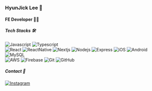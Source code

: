 ### HyunJick Lee 👋

#### FE Developer 🙋‍♂    

##### Tech Stacks 🛠
  
![Javascript](https://img.shields.io/badge/JavaScript-F7DF1E?style=flat-square&logo=Javascript&logoColor=212121)
![Typescript](https://img.shields.io/badge/TypeScript-3178C6?style=flat-square&logo=TypeScript&logoColor=fff)  
![React](https://img.shields.io/badge/React-fff?style=flat-square&logo=React&logoColor=61DAFB)
![ReactNative](https://img.shields.io/badge/ReactNative-fff?style=flat-square&logo=React&logoColor=61DAFB)
![Nextjs](https://img.shields.io/badge/Next.js-000000?style=flat-square&logo=Next.js&logoColor=fff)
![Nodejs](https://img.shields.io/badge/Node.js-339933?style=flat-square&logo=Node.js&logoColor=fff)
![Express](https://img.shields.io/badge/Express-000?style=flat-square&logo=Express&logoColor=fff)
![iOS](https://img.shields.io/badge/iOS-000?style=flat-square&logo=iOS&logoColor=fff)
![Android](https://img.shields.io/badge/Android-3DDC84?style=flat-square&logo=Android&logoColor=fff)  
![MySQL](https://img.shields.io/badge/MySQL-4479A1?style=flat-square&logo=MySQL&logoColor=fff)  
![AWS](https://img.shields.io/badge/AWS-232F3E?style=flat-square&logo=Amazon-AWS&logoColor=fff)
![Firebase](https://img.shields.io/badge/Firebase-FFCA28?style=flat-square&logo=Firebase&logoColor=000)
![Git](https://img.shields.io/badge/Git-F05032?style=flat-square&logo=Git&logoColor=fff)
![GitHub](https://img.shields.io/badge/GitHub-181717?style=flat-square&logo=GitHub&logoColor=fff)

##### Contact 🤝
[![Instagram](https://img.shields.io/badge/Instagram-E4405F?style=flat-square&logo=Instagram&logoColor=fff)](https://www.instagram.com/hjick_1)

<!-- 
##### Project 🔥

<img src="kankokume.png" alt="kankokume-logo" width="96"/>

###### kankoku.me  

<img src="hanping.png" alt="hanping-logo" width="96"/>

###### ハンピング: ハングルタイピング  

<img src="sonny.png" alt="sonny-logo" width="96"/>

###### 쏜 알리미  

<img src="wing.png" alt="wing-logo" width="96"/>

###### wing  

<img src="melting.png" alt="melting-logo" width="96"/>

###### melting   -->
